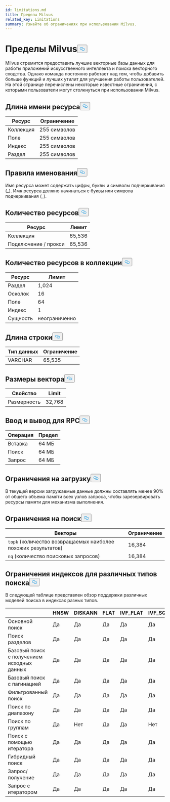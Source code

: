 ```yaml
---
id: limitations.md
title: Пределы Milvus
related_key: Limitations
summary: Узнайте об ограничениях при использовании Milvus.
---
```

<h1 id="Milvus-Limits" class="common-anchor-header">Пределы Milvus<button data-href="#Milvus-Limits" class="anchor-icon" translate="no">
      <svg translate="no"
        aria-hidden="true"
        focusable="false"
        height="20"
        version="1.1"
        viewBox="0 0 16 16"
        width="16"
      >
        <path
          fill="#0092E4"
          fill-rule="evenodd"
          d="M4 9h1v1H4c-1.5 0-3-1.69-3-3.5S2.55 3 4 3h4c1.45 0 3 1.69 3 3.5 0 1.41-.91 2.72-2 3.25V8.59c.58-.45 1-1.27 1-2.09C10 5.22 8.98 4 8 4H4c-.98 0-2 1.22-2 2.5S3 9 4 9zm9-3h-1v1h1c1 0 2 1.22 2 2.5S13.98 12 13 12H9c-.98 0-2-1.22-2-2.5 0-.83.42-1.64 1-2.09V6.25c-1.09.53-2 1.84-2 3.25C6 11.31 7.55 13 9 13h4c1.45 0 3-1.69 3-3.5S14.5 6 13 6z"
        ></path>
      </svg>
    </button></h1><p>Milvus стремится предоставить лучшие векторные базы данных для работы приложений искусственного интеллекта и поиска векторного сходства. Однако команда постоянно работает над тем, чтобы добавить больше функций и лучших утилит для улучшения работы пользователей. На этой странице перечислены некоторые известные ограничения, с которыми пользователи могут столкнуться при использовании Milvus.</p>
<h2 id="Length-of-a-resource-name" class="common-anchor-header">Длина имени ресурса<button data-href="#Length-of-a-resource-name" class="anchor-icon" translate="no">
      <svg translate="no"
        aria-hidden="true"
        focusable="false"
        height="20"
        version="1.1"
        viewBox="0 0 16 16"
        width="16"
      >
        <path
          fill="#0092E4"
          fill-rule="evenodd"
          d="M4 9h1v1H4c-1.5 0-3-1.69-3-3.5S2.55 3 4 3h4c1.45 0 3 1.69 3 3.5 0 1.41-.91 2.72-2 3.25V8.59c.58-.45 1-1.27 1-2.09C10 5.22 8.98 4 8 4H4c-.98 0-2 1.22-2 2.5S3 9 4 9zm9-3h-1v1h1c1 0 2 1.22 2 2.5S13.98 12 13 12H9c-.98 0-2-1.22-2-2.5 0-.83.42-1.64 1-2.09V6.25c-1.09.53-2 1.84-2 3.25C6 11.31 7.55 13 9 13h4c1.45 0 3-1.69 3-3.5S14.5 6 13 6z"
        ></path>
      </svg>
    </button></h2><table>
<thead>
<tr><th>Ресурс</th><th>Ограничение</th></tr>
</thead>
<tbody>
<tr><td>Коллекция</td><td>255 символов</td></tr>
<tr><td>Поле</td><td>255 символов</td></tr>
<tr><td>Индекс</td><td>255 символов</td></tr>
<tr><td>Раздел</td><td>255 символов</td></tr>
</tbody>
</table>
<h2 id="Naming-rules" class="common-anchor-header">Правила именования<button data-href="#Naming-rules" class="anchor-icon" translate="no">
      <svg translate="no"
        aria-hidden="true"
        focusable="false"
        height="20"
        version="1.1"
        viewBox="0 0 16 16"
        width="16"
      >
        <path
          fill="#0092E4"
          fill-rule="evenodd"
          d="M4 9h1v1H4c-1.5 0-3-1.69-3-3.5S2.55 3 4 3h4c1.45 0 3 1.69 3 3.5 0 1.41-.91 2.72-2 3.25V8.59c.58-.45 1-1.27 1-2.09C10 5.22 8.98 4 8 4H4c-.98 0-2 1.22-2 2.5S3 9 4 9zm9-3h-1v1h1c1 0 2 1.22 2 2.5S13.98 12 13 12H9c-.98 0-2-1.22-2-2.5 0-.83.42-1.64 1-2.09V6.25c-1.09.53-2 1.84-2 3.25C6 11.31 7.55 13 9 13h4c1.45 0 3-1.69 3-3.5S14.5 6 13 6z"
        ></path>
      </svg>
    </button></h2><p>Имя ресурса может содержать цифры, буквы и символы подчеркивания (_). Имя ресурса должно начинаться с буквы или символа подчеркивания (_).</p>
<h2 id="Number-of-resources" class="common-anchor-header">Количество ресурсов<button data-href="#Number-of-resources" class="anchor-icon" translate="no">
      <svg translate="no"
        aria-hidden="true"
        focusable="false"
        height="20"
        version="1.1"
        viewBox="0 0 16 16"
        width="16"
      >
        <path
          fill="#0092E4"
          fill-rule="evenodd"
          d="M4 9h1v1H4c-1.5 0-3-1.69-3-3.5S2.55 3 4 3h4c1.45 0 3 1.69 3 3.5 0 1.41-.91 2.72-2 3.25V8.59c.58-.45 1-1.27 1-2.09C10 5.22 8.98 4 8 4H4c-.98 0-2 1.22-2 2.5S3 9 4 9zm9-3h-1v1h1c1 0 2 1.22 2 2.5S13.98 12 13 12H9c-.98 0-2-1.22-2-2.5 0-.83.42-1.64 1-2.09V6.25c-1.09.53-2 1.84-2 3.25C6 11.31 7.55 13 9 13h4c1.45 0 3-1.69 3-3.5S14.5 6 13 6z"
        ></path>
      </svg>
    </button></h2><table>
<thead>
<tr><th>Ресурс</th><th>Лимит</th></tr>
</thead>
<tbody>
<tr><td>Коллекция</td><td>65,536</td></tr>
<tr><td>Подключение / прокси</td><td>65,536</td></tr>
</tbody>
</table>
<h2 id="Number-of-resources-in-a-collection" class="common-anchor-header">Количество ресурсов в коллекции<button data-href="#Number-of-resources-in-a-collection" class="anchor-icon" translate="no">
      <svg translate="no"
        aria-hidden="true"
        focusable="false"
        height="20"
        version="1.1"
        viewBox="0 0 16 16"
        width="16"
      >
        <path
          fill="#0092E4"
          fill-rule="evenodd"
          d="M4 9h1v1H4c-1.5 0-3-1.69-3-3.5S2.55 3 4 3h4c1.45 0 3 1.69 3 3.5 0 1.41-.91 2.72-2 3.25V8.59c.58-.45 1-1.27 1-2.09C10 5.22 8.98 4 8 4H4c-.98 0-2 1.22-2 2.5S3 9 4 9zm9-3h-1v1h1c1 0 2 1.22 2 2.5S13.98 12 13 12H9c-.98 0-2-1.22-2-2.5 0-.83.42-1.64 1-2.09V6.25c-1.09.53-2 1.84-2 3.25C6 11.31 7.55 13 9 13h4c1.45 0 3-1.69 3-3.5S14.5 6 13 6z"
        ></path>
      </svg>
    </button></h2><table>
<thead>
<tr><th>Ресурс</th><th>Лимит</th></tr>
</thead>
<tbody>
<tr><td>Раздел</td><td>1,024</td></tr>
<tr><td>Осколок</td><td>16</td></tr>
<tr><td>Поле</td><td>64</td></tr>
<tr><td>Индекс</td><td>1</td></tr>
<tr><td>Сущность</td><td>неограниченно</td></tr>
</tbody>
</table>
<h2 id="Length-of-a-string" class="common-anchor-header">Длина строки<button data-href="#Length-of-a-string" class="anchor-icon" translate="no">
      <svg translate="no"
        aria-hidden="true"
        focusable="false"
        height="20"
        version="1.1"
        viewBox="0 0 16 16"
        width="16"
      >
        <path
          fill="#0092E4"
          fill-rule="evenodd"
          d="M4 9h1v1H4c-1.5 0-3-1.69-3-3.5S2.55 3 4 3h4c1.45 0 3 1.69 3 3.5 0 1.41-.91 2.72-2 3.25V8.59c.58-.45 1-1.27 1-2.09C10 5.22 8.98 4 8 4H4c-.98 0-2 1.22-2 2.5S3 9 4 9zm9-3h-1v1h1c1 0 2 1.22 2 2.5S13.98 12 13 12H9c-.98 0-2-1.22-2-2.5 0-.83.42-1.64 1-2.09V6.25c-1.09.53-2 1.84-2 3.25C6 11.31 7.55 13 9 13h4c1.45 0 3-1.69 3-3.5S14.5 6 13 6z"
        ></path>
      </svg>
    </button></h2><table>
<thead>
<tr><th>Тип данных</th><th>Ограничение</th></tr>
</thead>
<tbody>
<tr><td>VARCHAR</td><td>65,535</td></tr>
</tbody>
</table>
<h2 id="Dimensions-of-a-vector" class="common-anchor-header">Размеры вектора<button data-href="#Dimensions-of-a-vector" class="anchor-icon" translate="no">
      <svg translate="no"
        aria-hidden="true"
        focusable="false"
        height="20"
        version="1.1"
        viewBox="0 0 16 16"
        width="16"
      >
        <path
          fill="#0092E4"
          fill-rule="evenodd"
          d="M4 9h1v1H4c-1.5 0-3-1.69-3-3.5S2.55 3 4 3h4c1.45 0 3 1.69 3 3.5 0 1.41-.91 2.72-2 3.25V8.59c.58-.45 1-1.27 1-2.09C10 5.22 8.98 4 8 4H4c-.98 0-2 1.22-2 2.5S3 9 4 9zm9-3h-1v1h1c1 0 2 1.22 2 2.5S13.98 12 13 12H9c-.98 0-2-1.22-2-2.5 0-.83.42-1.64 1-2.09V6.25c-1.09.53-2 1.84-2 3.25C6 11.31 7.55 13 9 13h4c1.45 0 3-1.69 3-3.5S14.5 6 13 6z"
        ></path>
      </svg>
    </button></h2><table>
<thead>
<tr><th>Свойство</th><th>Limit</th></tr>
</thead>
<tbody>
<tr><td>Размерность</td><td>32,768</td></tr>
</tbody>
</table>
<h2 id="Input-and-Output-per-RPC" class="common-anchor-header">Ввод и вывод для RPC<button data-href="#Input-and-Output-per-RPC" class="anchor-icon" translate="no">
      <svg translate="no"
        aria-hidden="true"
        focusable="false"
        height="20"
        version="1.1"
        viewBox="0 0 16 16"
        width="16"
      >
        <path
          fill="#0092E4"
          fill-rule="evenodd"
          d="M4 9h1v1H4c-1.5 0-3-1.69-3-3.5S2.55 3 4 3h4c1.45 0 3 1.69 3 3.5 0 1.41-.91 2.72-2 3.25V8.59c.58-.45 1-1.27 1-2.09C10 5.22 8.98 4 8 4H4c-.98 0-2 1.22-2 2.5S3 9 4 9zm9-3h-1v1h1c1 0 2 1.22 2 2.5S13.98 12 13 12H9c-.98 0-2-1.22-2-2.5 0-.83.42-1.64 1-2.09V6.25c-1.09.53-2 1.84-2 3.25C6 11.31 7.55 13 9 13h4c1.45 0 3-1.69 3-3.5S14.5 6 13 6z"
        ></path>
      </svg>
    </button></h2><table>
<thead>
<tr><th>Операция</th><th>Предел</th></tr>
</thead>
<tbody>
<tr><td>Вставка</td><td>64 МБ</td></tr>
<tr><td>Поиск</td><td>64 МБ</td></tr>
<tr><td>Запрос</td><td>64 МБ</td></tr>
</tbody>
</table>
<h2 id="Load-limits" class="common-anchor-header">Ограничения на загрузку<button data-href="#Load-limits" class="anchor-icon" translate="no">
      <svg translate="no"
        aria-hidden="true"
        focusable="false"
        height="20"
        version="1.1"
        viewBox="0 0 16 16"
        width="16"
      >
        <path
          fill="#0092E4"
          fill-rule="evenodd"
          d="M4 9h1v1H4c-1.5 0-3-1.69-3-3.5S2.55 3 4 3h4c1.45 0 3 1.69 3 3.5 0 1.41-.91 2.72-2 3.25V8.59c.58-.45 1-1.27 1-2.09C10 5.22 8.98 4 8 4H4c-.98 0-2 1.22-2 2.5S3 9 4 9zm9-3h-1v1h1c1 0 2 1.22 2 2.5S13.98 12 13 12H9c-.98 0-2-1.22-2-2.5 0-.83.42-1.64 1-2.09V6.25c-1.09.53-2 1.84-2 3.25C6 11.31 7.55 13 9 13h4c1.45 0 3-1.69 3-3.5S14.5 6 13 6z"
        ></path>
      </svg>
    </button></h2><p>В текущей версии загружаемые данные должны составлять менее 90% от общего объема памяти всех узлов запроса, чтобы зарезервировать ресурсы памяти для механизма выполнения.</p>
<h2 id="Search-limits" class="common-anchor-header">Ограничения на поиск<button data-href="#Search-limits" class="anchor-icon" translate="no">
      <svg translate="no"
        aria-hidden="true"
        focusable="false"
        height="20"
        version="1.1"
        viewBox="0 0 16 16"
        width="16"
      >
        <path
          fill="#0092E4"
          fill-rule="evenodd"
          d="M4 9h1v1H4c-1.5 0-3-1.69-3-3.5S2.55 3 4 3h4c1.45 0 3 1.69 3 3.5 0 1.41-.91 2.72-2 3.25V8.59c.58-.45 1-1.27 1-2.09C10 5.22 8.98 4 8 4H4c-.98 0-2 1.22-2 2.5S3 9 4 9zm9-3h-1v1h1c1 0 2 1.22 2 2.5S13.98 12 13 12H9c-.98 0-2-1.22-2-2.5 0-.83.42-1.64 1-2.09V6.25c-1.09.53-2 1.84-2 3.25C6 11.31 7.55 13 9 13h4c1.45 0 3-1.69 3-3.5S14.5 6 13 6z"
        ></path>
      </svg>
    </button></h2><table>
<thead>
<tr><th>Векторы</th><th>Ограничение</th></tr>
</thead>
<tbody>
<tr><td><code translate="no">topk</code> (количество возвращаемых наиболее похожих результатов)</td><td>16,384</td></tr>
<tr><td><code translate="no">nq</code> (количество поисковых запросов)</td><td>16,384</td></tr>
</tbody>
</table>
<h2 id="Index-limits-on-different-search-types" class="common-anchor-header">Ограничения индексов для различных типов поиска<button data-href="#Index-limits-on-different-search-types" class="anchor-icon" translate="no">
      <svg translate="no"
        aria-hidden="true"
        focusable="false"
        height="20"
        version="1.1"
        viewBox="0 0 16 16"
        width="16"
      >
        <path
          fill="#0092E4"
          fill-rule="evenodd"
          d="M4 9h1v1H4c-1.5 0-3-1.69-3-3.5S2.55 3 4 3h4c1.45 0 3 1.69 3 3.5 0 1.41-.91 2.72-2 3.25V8.59c.58-.45 1-1.27 1-2.09C10 5.22 8.98 4 8 4H4c-.98 0-2 1.22-2 2.5S3 9 4 9zm9-3h-1v1h1c1 0 2 1.22 2 2.5S13.98 12 13 12H9c-.98 0-2-1.22-2-2.5 0-.83.42-1.64 1-2.09V6.25c-1.09.53-2 1.84-2 3.25C6 11.31 7.55 13 9 13h4c1.45 0 3-1.69 3-3.5S14.5 6 13 6z"
        ></path>
      </svg>
    </button></h2><p>В следующей таблице представлен обзор поддержки различных моделей поиска в индексах разных типов.</p>
<table>
<thead>
<tr><th></th><th>HNSW</th><th>DISKANN</th><th>FLAT</th><th>IVF_FLAT</th><th>IVF_SQ8</th><th>IVF_PQ</th><th>SCANN</th><th>GPU_IFV_FLAT</th><th>GPU_IVF_PQ</th><th>GPU_CAGRA</th><th>GPU_BRUTE_FORCE</th><th>РАЗРЕЖЕННЫЙ_ИНВЕРТИРОВАННЫЙ_ИНДЕКС</th><th>SPARSE_WAND</th><th>BIN_FLAT</th><th>BIN_IVF_FLAT</th></tr>
</thead>
<tbody>
<tr><td>Основной поиск</td><td>Да</td><td>Да</td><td>Да</td><td>Да</td><td>Да</td><td>Да</td><td>Да</td><td>Да</td><td>Да</td><td>Да</td><td>Да</td><td>Да</td><td>Да</td><td>Да</td><td>Да</td></tr>
<tr><td>Поиск разделов</td><td>Да</td><td>Да</td><td>Да</td><td>Да</td><td>Да</td><td>Да</td><td>Да</td><td>Да</td><td>Да</td><td>Да</td><td>Да</td><td>Да</td><td>Да</td><td>Да</td><td>Да</td></tr>
<tr><td>Базовый поиск с получением исходных данных</td><td>Да</td><td>Да</td><td>Да</td><td>Да</td><td>Да</td><td>Да</td><td>Да</td><td>Да</td><td>Да</td><td>Да</td><td>Да</td><td>Да</td><td>Да</td><td>Да</td><td>Да</td></tr>
<tr><td>Базовый поиск с пагинацией</td><td>Да</td><td>Да</td><td>Да</td><td>Да</td><td>Да</td><td>Да</td><td>Да</td><td>Да</td><td>Да</td><td>Да</td><td>Да</td><td>Да</td><td>Да</td><td>Да</td><td>Да</td></tr>
<tr><td>Фильтрованный поиск</td><td>Да</td><td>Да</td><td>Да</td><td>Да</td><td>Да</td><td>Да</td><td>Да</td><td>Да</td><td>Да</td><td>Да</td><td>Да</td><td>Да</td><td>Да</td><td>Да</td><td>Да</td></tr>
<tr><td>Поиск по диапазону</td><td>Да</td><td>Да</td><td>Да</td><td>Да</td><td>Да</td><td>Да</td><td>Да</td><td>Нет</td><td>Нет</td><td>Нет</td><td>Нет</td><td>Нет</td><td>Нет</td><td>Да</td><td>Да</td></tr>
<tr><td>Поиск по группам</td><td>Да</td><td>Нет</td><td>Да</td><td>Да</td><td>Нет</td><td>Нет</td><td>Нет</td><td>Нет</td><td>Нет</td><td>Нет</td><td>Нет</td><td>Нет</td><td>Нет</td><td>Нет</td><td>Нет</td></tr>
<tr><td>Поиск с помощью итератора</td><td>Да</td><td>Да</td><td>Да</td><td>Да</td><td>Да</td><td>Да</td><td>Да</td><td>Нет</td><td>Нет</td><td>Нет</td><td>Нет</td><td>Нет</td><td>Нет</td><td>Нет</td><td>Нет</td></tr>
<tr><td>Гибридный поиск</td><td>Да</td><td>Да</td><td>Да</td><td>Да</td><td>Да</td><td>Да</td><td>Да</td><td>Да</td><td>Да</td><td>Да</td><td>Да</td><td>Да (только RRFRanker)</td><td>Да (только RRFRanker)</td><td>Да</td><td>Да</td></tr>
<tr><td>Запрос/получение</td><td>Да</td><td>Да</td><td>Да</td><td>Да</td><td>Да</td><td>Да</td><td>Да</td><td>Да</td><td>Да</td><td>Да</td><td>Да</td><td>Да</td><td>Да</td><td>Да</td><td>Да</td></tr>
<tr><td>Запрос с итератором</td><td>Да</td><td>Да</td><td>Да</td><td>Да</td><td>Да</td><td>Да</td><td>Да</td><td>Нет</td><td>Нет</td><td>Нет</td><td>Нет</td><td>Да</td><td>Да</td><td>Да</td><td>Да</td></tr>
</tbody>
</table>
